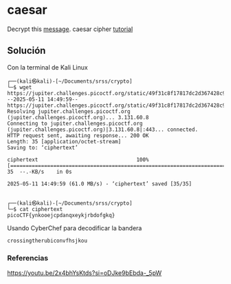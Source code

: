 # caesar
Decrypt this [message](https://jupiter.challenges.picoctf.org/static/49f31c8f17817dc2d367428c9e5ab0bc/ciphertext).
caesar cipher [tutorial](https://learncryptography.com/classical-encryption/caesar-cipher)

## Solución
Con la terminal de Kali Linux
```
┌──(kali㉿kali)-[~/Documents/srss/crypto]
└─$ wget https://jupiter.challenges.picoctf.org/static/49f31c8f17817dc2d367428c9e5ab0bc/ciphertext     
--2025-05-11 14:49:59--  https://jupiter.challenges.picoctf.org/static/49f31c8f17817dc2d367428c9e5ab0bc/ciphertext
Resolving jupiter.challenges.picoctf.org (jupiter.challenges.picoctf.org)... 3.131.60.8
Connecting to jupiter.challenges.picoctf.org (jupiter.challenges.picoctf.org)|3.131.60.8|:443... connected.
HTTP request sent, awaiting response... 200 OK
Length: 35 [application/octet-stream]
Saving to: ‘ciphertext’

ciphertext                                100%[===================================================================================>]      35  --.-KB/s    in 0s      

2025-05-11 14:49:59 (61.0 MB/s) - ‘ciphertext’ saved [35/35]

                                                                                                                                                                      
┌──(kali㉿kali)-[~/Documents/srss/crypto]
└─$ cat ciphertext 
picoCTF{ynkooejcpdanqxeykjrbdofgkq}     
```
Usando CyberChef para decodificar la bandera 
```
crossingtherubiconvfhsjkou
```

### Referencias
https://youtu.be/2x4bhYsKtds?si=oDJke9bEbda-_5pW

